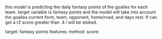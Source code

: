 this model is predicting the daily fantasy points of the goalies for each team. target variable is fantasy points and the model will take into account the goalies current form, team, opponent, home/road, and days rest. If can get a r2 score greater than .4 i will be stoked.

target: fantasy points
features:
method:
score: